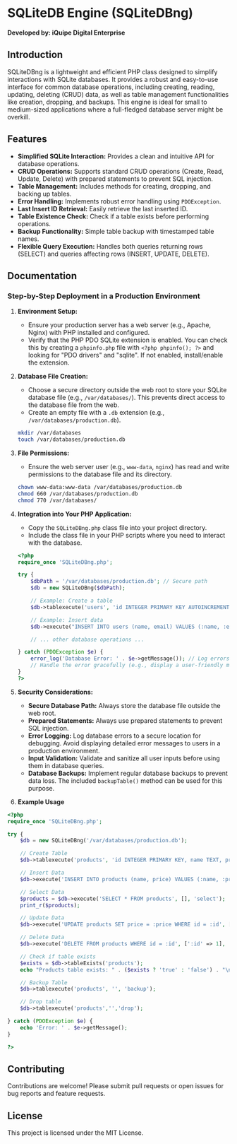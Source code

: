 # SQLiteDB Engine (SQLiteDBng)

**Developed by: iQuipe Digital Enterprise**

## Introduction

SQLiteDBng is a lightweight and efficient PHP class designed to simplify interactions with SQLite databases. It provides a robust and easy-to-use interface for common database operations, including creating, reading, updating, deleting (CRUD) data, as well as table management functionalities like creation, dropping, and backups. This engine is ideal for small to medium-sized applications where a full-fledged database server might be overkill.

## Features

* **Simplified SQLite Interaction:** Provides a clean and intuitive API for database operations.
* **CRUD Operations:** Supports standard CRUD operations (Create, Read, Update, Delete) with prepared statements to prevent SQL injection.
* **Table Management:** Includes methods for creating, dropping, and backing up tables.
* **Error Handling:** Implements robust error handling using `PDOException`.
* **Last Insert ID Retrieval:** Easily retrieve the last inserted ID.
* **Table Existence Check:** Check if a table exists before performing operations.
* **Backup Functionality:** Simple table backup with timestamped table names.
* **Flexible Query Execution:** Handles both queries returning rows (SELECT) and queries affecting rows (INSERT, UPDATE, DELETE).

## Documentation

### Step-by-Step Deployment in a Production Environment

1.  **Environment Setup:**

    * Ensure your production server has a web server (e.g., Apache, Nginx) with PHP installed and configured.
    * Verify that the PHP PDO SQLite extension is enabled. You can check this by creating a `phpinfo.php` file with `<?php phpinfo(); ?>` and looking for "PDO drivers" and "sqlite". If not enabled, install/enable the extension.

2.  **Database File Creation:**

    * Choose a secure directory outside the web root to store your SQLite database file (e.g., `/var/databases/`). This prevents direct access to the database file from the web.
    * Create an empty file with a `.db` extension (e.g., `/var/databases/production.db`).

    ```bash
    mkdir /var/databases
    touch /var/databases/production.db
    ```

3.  **File Permissions:**

    * Ensure the web server user (e.g., `www-data`, `nginx`) has read and write permissions to the database file and its directory.

    ```bash
    chown www-data:www-data /var/databases/production.db
    chmod 660 /var/databases/production.db
    chmod 770 /var/databases/
    ```

4.  **Integration into Your PHP Application:**

    * Copy the `SQLiteDBng.php` class file into your project directory.
    * Include the class file in your PHP scripts where you need to interact with the database.

    ```php
    <?php
    require_once 'SQLiteDBng.php';

    try {
        $dbPath = '/var/databases/production.db'; // Secure path
        $db = new SQLiteDBng($dbPath);

        // Example: Create a table
        $db->tablexecute('users', 'id INTEGER PRIMARY KEY AUTOINCREMENT, name TEXT, email TEXT', 'create');

        // Example: Insert data
        $db->execute("INSERT INTO users (name, email) VALUES (:name, :email)", [':name' => 'Production User', ':email' => '[email address removed]'], 'insert');

        // ... other database operations ...

    } catch (PDOException $e) {
        error_log('Database Error: ' . $e->getMessage()); // Log errors
        // Handle the error gracefully (e.g., display a user-friendly message)
    }
    ?>
    ```

5.  **Security Considerations:**

    * **Secure Database Path:** Always store the database file outside the web root.
    * **Prepared Statements:** Always use prepared statements to prevent SQL injection.
    * **Error Logging:** Log database errors to a secure location for debugging. Avoid displaying detailed error messages to users in a production environment.
    * **Input Validation:** Validate and sanitize all user inputs before using them in database queries.
    * **Database Backups:** Implement regular database backups to prevent data loss. The included `backupTable()` method can be used for this purpose.

6. **Example Usage**

```php
<?php
require_once 'SQLiteDBng.php';

try {
    $db = new SQLiteDBng('/var/databases/production.db');

    // Create Table
    $db->tablexecute('products', 'id INTEGER PRIMARY KEY, name TEXT, price REAL', 'create');

    // Insert Data
    $db->execute('INSERT INTO products (name, price) VALUES (:name, :price)', [':name' => 'Laptop', ':price' => 1200.00], 'insert');

    // Select Data
    $products = $db->execute('SELECT * FROM products', [], 'select');
    print_r($products);

    // Update Data
    $db->execute('UPDATE products SET price = :price WHERE id = :id', [':price' => 1300.00, ':id' => 1], 'update');

    // Delete Data
    $db->execute('DELETE FROM products WHERE id = :id', [':id' => 1], 'delete');

    // Check if table exists
    $exists = $db->tableExists('products');
    echo "Products table exists: " . ($exists ? 'true' : 'false') . "\n";

    // Backup Table
    $db->tablexecute('products', '', 'backup');

    // Drop table
    $db->tablexecute('products','','drop');

} catch (PDOException $e) {
    echo 'Error: ' . $e->getMessage();
}

?>

```

## Contributing

Contributions are welcome! Please submit pull requests or open issues for bug reports and feature requests.

## License

This project is licensed under the MIT License.
```
